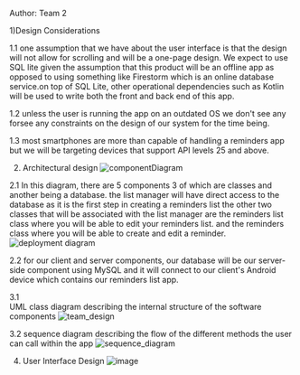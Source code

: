 Author: Team 2

1)Design Considerations

1.1
    one assumption that we have about the user interface is that the design will not allow for scrolling and will be a one-page design. We expect to use SQL lite given the assumption that this product will be an offline app as opposed to using something like Firestorm which is an online database service.on top of SQL Lite, other operational dependencies such as Kotlin will be used to write both the front and back end of this app.

1.2
    unless the user is running the app on an outdated OS we don't see any forsee any constraints on the design of our system for the time being.

1.3
    most smartphones are more than capable of handling a reminders app but we will be targeting devices that support API levels 25 and above.



2) Architectural design
       ![componentDiagram](https://github.com/qc-se-fall23/370Fall23Sec132Team2/assets/112432548/5a71e52e-4f29-4436-9885-6d18d9bea876)

 2.1
        In this diagram, there are 5 components 3 of which are classes and another being a database. the list manager will have direct access to the database as it is the first step in creating a reminders list the other two classes that will be associated with the list manager are the reminders list class where you will be able to edit your reminders list. and the reminders class where you will be able to create and edit a reminder.
![deployment diagram](https://github.com/qc-se-fall23/370Fall23Sec132Team2/assets/112432548/7d97b93a-0ca1-4851-b1dc-7beb67f74189)

2.2
    for our client and server components, our database will be our server-side component using MySQL and it will connect to our client's Android device which contains our 
    reminders list app.

3.1    
    UML class diagram describing the internal structure of the software components
    ![team_design](https://github.com/qc-se-fall23/370Fall23Sec132Team2/assets/62192247/3bcbcf8f-3d1f-4337-abf2-59aeec8f7fe9)

    
3.2
    sequence diagram describing the flow of the different methods the user can call within the app
    ![sequence_diagram](https://github.com/qc-se-fall23/370Fall23Sec132Team2/assets/62192247/7a317ff5-be26-4783-abed-f03f0be044e6)


4. User Interface Design
    ![image](https://github.com/qc-se-fall23/370Fall23Sec132Team2/assets/47362745/ac77d2f1-15a4-4f6c-b09f-15ee870283dd)
